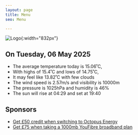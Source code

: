 ```yaml
---
layout: page
title: Menu
seo: Menu

---
```


![Logo](/images/logo.jpg){:width="832px"}

<!-- weather_marker starts -->
## On Tuesday, 06 May 2025

- The average temperature today is 15.06˚C,
- With highs of 15.4˚C and lows of 14.75˚C,
- It may feel like 13.82˚C with few clouds
- The wind speed is 2.57m/s and visibility is 10000m
- The pressure is 1025hPa and humidity is 46%
- The sun will rise at 04:29 and set at 19:40

<!-- weather_marker ends -->

## Sponsors

- [Get £50 credit when switching to Octopus Energy](https://bit.ly/3oD1nnS)
- [Get £75 when taking a 1000mb YouFibre broadband plan](https://aklam.io/91zWhU?)
